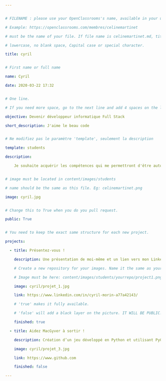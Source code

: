 ```yaml
---


# FILENAME : please use your OpenClassrooms's name, available in your url.

# Example: https://openclassrooms.com/membres/celinemartinet

# must be the name of your file. If file name is celinemartinet.md, title is celinemartinet.

# lowercase, no blank space, Capital case or special character.

title: cyril


# First name or full name

name: Cyril

date: 2020-03-22 17:32


# One line.

# If you need more space, go to the next line and add 4 spaces on the left, as in 'description'.

objective: Devenir développeur informatique Full Stack

short_description: J'aime le beau code


# Ne modifiez pas le paramètre 'template', seulement la description

template: students

description:

    Je souhaite acquérir les compétences qui me permettront d'être autonome dans un environnement professionnel.


# image must be located in content/images/students

# name should be the same as this file. Eg: celinemartinet.png

image: cyril.jpg


# Change this to True when you do you pull request.

public: True


# You need to keep the exact same structure for each new project.

projects:

  - title: Présentez-vous !

    description: Une présentation de moi-même et un lien vers mon LinkedIn.

    # Create a new repository for your images. Name it the same as your nickname and profile picture.

    # Image must be here: content/images/students/yourrepo/project1.png

    image: cyril/projet_1.jpg

    link: https://www.linkedin.com/in/cyril-morin-a77a42143/

    # 'true' makes it fully available.

    # 'false' will add a black layer on the picture. IT WILL BE PUBLIC!

    finished: true

  - title: Aidez MacGyver à sortir !

    description: Création d’un jeu développé en Python et utilisant PyGame.

    image: cyril/projet_3.jpg

    link: https://www.github.com

    finished: false

---
```



